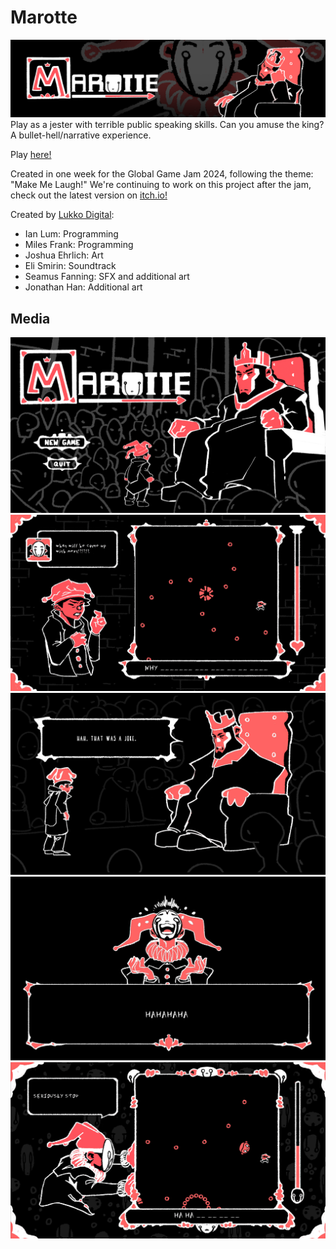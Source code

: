 # Marotte

![banner](/assets/release_media/banner.png)
Play as a jester with terrible public speaking skills. Can you amuse the king? A bullet-hell/narrative experience.

Play [here!](https://lukko-digital.itch.io/marotte)

Created in one week for the Global Game Jam 2024, following the theme: "Make Me Laugh!" We're continuing to work on this project after the jam, check out the latest version on [itch.io!](https://lukko-digital.itch.io/marotte)

Created by [Lukko Digital](https://lukko-digital.itch.io/):

- Ian Lum: Programming
- Miles Frank: Programming
- Joshua Ehrlich: Art
- Eli Smirin: Soundtrack
- Seamus Fanning: SFX and additional art
- Jonathan Han: Additional art

## Media

![title screen](/assets/release_media/title_screen.png)
![gameplay](/assets/release_media/screenshot1.png) ![dialogue scene](/assets/release_media/screenshot2.png)
![dialogue scene 2](/assets/release_media/screenshot3.png) ![gameplay 2](/assets/release_media/screenshot4.png)
